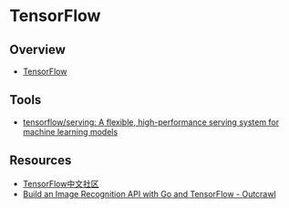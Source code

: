 # TensorFlow


## Overview

- [TensorFlow](https://www.tensorflow.org/)


## Tools

- [tensorflow/serving: A flexible, high-performance serving system for machine learning models](https://github.com/tensorflow/serving)


## Resources

- [TensorFlow中文社区](http://www.tensorfly.cn/)
- [Build an Image Recognition API with Go and TensorFlow - Outcrawl](https://outcrawl.com/image-recognition-api-go-tensorflow/)
